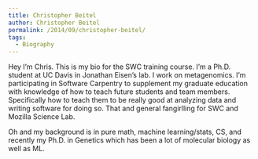 ```yaml
---
title: Christopher Beitel
author: Christopher Beitel
permalink: /2014/09/christopher-beitel/
tags:
  - Biography
---
```

Hey I&#8217;m Chris. This is my bio for the SWC training course. I&#8217;m a Ph.D. student at UC Davis in Jonathan Eisen&#8217;s lab. I work on metagenomics. I&#8217;m participating in Software Carpentry to supplement my graduate education with knowledge of how to teach future students and team members. Specifically how to teach them to be really good at analyzing data and writing software for doing so. That and general fangirlling for SWC and Mozilla Science Lab.

Oh and my background is in pure math, machine learning/stats, CS, and recently my Ph.D. in Genetics which has been a lot of molecular biology as well as ML.
